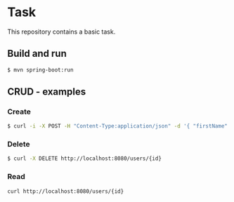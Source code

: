 # Task

This repository contains a basic task. 

## Build and run

```sh
$ mvn spring-boot:run
```

## CRUD - examples
### Create
```sh
$ curl -i -X POST -H "Content-Type:application/json" -d '{ "firstName" : "lakhan", "lastName" : "Kumar" }' localhost:8080/users
```
### Delete
```sh
$ curl -X DELETE http://localhost:8080/users/{id}
```
### Read
```sh
curl http://localhost:8080/users/{id}
```
